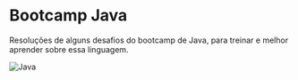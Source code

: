 # Bootcamp Java
Resoluções de alguns desafios do bootcamp de Java, para treinar e melhor aprender sobre essa linguagem.

![Java](https://img.shields.io/badge/java-%23ED8B00.svg?style=for-the-badge&logo=openjdk&logoColor=white) 
